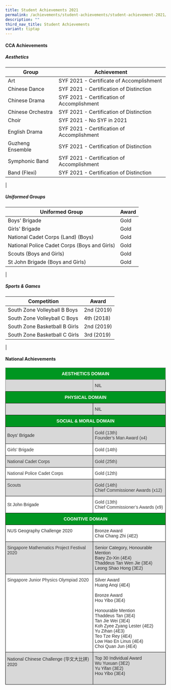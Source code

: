 ```yaml
---
title: Student Achievements 2021
permalink: /achievements/student-achievements/student-achievement-2021/
description: ""
third_nav_title: Student Achievements
variant: tiptap
---
```

#### **CCA Achievements**
##### **Aesthetics**

| Group | Achievement |
|---|---|
| Art | SYF 2021 - Certificate of Accomplishment |
| Chinese Dance | SYF 2021 - Certification of Distinction |
| Chinese Drama | SYF 2021 - Certification of Accomplishment |
| Chinese Orchestra | SYF 2021 - Certification of Distinction |
| Choir | SYF 2021 - No SYF in 2021 |
| English Drama | SYF 2021 - Certification of Accomplishment |
| Guzheng Ensemble | SYF 2021 - Certification of Distinction |
| Symphonic Band | SYF 2021 - Certification of Accomplishment |
| Band (Flexi) | SYF 2021 - Certification of Distinction |
|

##### **Uniformed Groups**

| Uniformed Group | Award |
|---|---|
| Boys' Brigade | Gold |
| Girls' Brigade | Gold |
| National Cadet Corps (Land) (Boys) | Gold |
| National Police Cadet Corps (Boys and Girls) | Gold |
| Scouts (Boys and Girls) | Gold |
| St John Brigade (Boys and Girls) | Gold |
|

##### **Sports &amp; Games**

| Competition | Award |
|---|---|
| South Zone Volleyball B Boys | 2nd (2019) |
| South Zone Volleyball C Boys | 4th (2018) |
| South Zone Basketball B Girls | 2nd (2019) |
| South Zone Basketball C Girls | 3rd (2019) |
|

#### **National Achievements**

<style type="text/css">
.tg  {border-collapse:collapse;border-spacing:0;}
.tg td{border-color:black;border-style:solid;border-width:1px;font-family:Arial, sans-serif;font-size:14px;
  overflow:hidden;padding:10px 5px;word-break:normal;}
.tg th{border-color:black;border-style:solid;border-width:1px;font-family:Arial, sans-serif;font-size:14px;
  font-weight:normal;overflow:hidden;padding:10px 5px;word-break:normal;}
.tg .tg-zmd5{background-color:#009621;color:#FFF;font-weight:bold;text-align:center;vertical-align:top}
.tg .tg-wauh{background-color:#D8D8D8;color:#333;text-align:left;vertical-align:top}
.tg .tg-citn{background-color:#FFF;color:#333;text-align:left;vertical-align:top}
.tg .tg-7zkw{background-color:#FFF;color:#282828;text-align:left;vertical-align:top}
.tg .tg-bl80{background-color:#009621;border-color:inherit;color:#FFF;font-weight:bold;text-align:center;vertical-align:middle}
.tg .tg-fdhg{background-color:#D8D8D8;border-color:inherit;color:#333;text-align:left;vertical-align:top}
.tg .tg-iiri{background-color:#D8D8D8;color:#282828;text-align:left;vertical-align:top}
.tg .tg-uluq{background-color:#D8D8D8;color:#282828;text-align:left;vertical-align:middle}
.tg .tg-s3ls{background-color:#FFF;color:#282828;text-align:left;vertical-align:middle}
</style>
<table class="tg">
<thead>
  <tr>
    <th class="tg-bl80" colspan="2"><span style="font-weight:bold;color:#FFF;background-color:#009621">AESTHETICS DOMAIN</span></th>
  </tr>
</thead>
<tbody>
  <tr>
    <td class="tg-fdhg"></td>
    <td class="tg-iiri"><span style="color:#282828;background-color:#D8D8D8">NIL</span><br></td>
  </tr>
  <tr>
    <td class="tg-zmd5" colspan="2">PHYSICAL DOMAIN<br></td>
  </tr>
  <tr>
    <td class="tg-wauh"></td>
    <td class="tg-iiri"><span style="color:#282828;background-color:#D8D8D8">NIL</span></td>
  </tr>
  <tr>
    <td class="tg-zmd5" colspan="2"><span style="color:#FFF">SOCIAL &amp; MORAL DOMAIN</span><br></td>
  </tr>
  <tr>
    <td class="tg-uluq"><span style="color:#282828;background-color:#D8D8D8">Boys’ Brigade</span><br></td>
    <td class="tg-wauh"><span style="color:#333">Gold (13th)</span><br><span style="color:#333">Founder’s Man Award (x4)</span></td>
  </tr>
  <tr>
    <td class="tg-citn"><span style="color:#333">Girls’ Brigade</span><br></td>
    <td class="tg-citn"><span style="color:#333">Gold (14th)</span><br></td>
  </tr>
  <tr>
    <td class="tg-wauh"><span style="color:#333">National Cadet Corps</span><br></td>
    <td class="tg-wauh"><span style="color:#333">Gold (25th)</span></td>
  </tr>
  <tr>
    <td class="tg-citn"><span style="color:#333">National Police Cadet Corps</span><br></td>
    <td class="tg-citn"><span style="color:#333">Gold (12th)</span></td>
  </tr>
  <tr>
    <td class="tg-wauh"><span style="color:#333">Scouts</span><br></td>
    <td class="tg-wauh"><span style="color:#333">Gold (14th)</span><br><span style="color:#333">Chief Commissioner Awards (x12)</span></td>
  </tr>
  <tr>
    <td class="tg-s3ls"><span style="color:#282828;background-color:#FFF">St John Brigade</span><br></td>
    <td class="tg-citn"><span style="color:#333">Gold (13th)</span><br><span style="color:#333">Chief Commissioner’s Awards (x9)</span></td>
  </tr>
  <tr>
    <td class="tg-zmd5" colspan="2">COGNITIVE DOMAIN<br></td>
  </tr>
  <tr>
    <td class="tg-7zkw"><span style="color:#282828;background-color:#FFF">NUS Geography Challenge 2020</span><br></td>
    <td class="tg-7zkw"><span style="color:#282828;background-color:#FFF">Bronze Award</span><br>Chai Chang Zhi (4E2)</td>
  </tr>
  <tr>
    <td class="tg-wauh"><span style="color:#333">Singapore Mathematics Project Festival 2020</span><br></td>
    <td class="tg-iiri"><span style="color:#282828;background-color:#D8D8D8">Senior Category, Honourable Mention</span><br>Baey Zo-Xin (4E4)<br>Thaddeus Tan Wen Jie (3E4)<br>Leong Shao Hong (3E2)<br></td>
  </tr>
  <tr>
    <td class="tg-citn"><span style="color:#333">Singapore Junior Physics Olympiad 2020</span><br></td>
    <td class="tg-7zkw"><span style="color:#282828;background-color:#FFF">Silver Award</span><br>Huang Anqi (4E4)<br><br><span style="color:#282828;background-color:#FFF">Bronze Award</span><br>Hou Yibo (3E4)<br><br><span style="color:#282828;background-color:#FFF">Honourable Mention</span><br>Thaddeus Tan (3E4)<br>Tan Jie Wei (3E4)<br>Koh Zyee Zyang Lester (4E2)<br>Yu Zihan (4E3)<br>Teo Tze Rey (4E4)<br>Low Hao En Linus (4E4)<br>Choi Quan Jun (4E4)<br></td>
  </tr>
  <tr>
    <td class="tg-iiri"><span style="color:#282828;background-color:#D8D8D8">National Chinese Challenge (华文大比拼) 2020</span><br></td>
    <td class="tg-uluq"><span style="color:#282828;background-color:#D8D8D8">Top 30 Individual Award</span><br>Wu Yuxuan (3E2)<br>Yu Yifan (3E2)<br>Hou Yibo (3E4)<br><br></td>
  </tr>
</tbody>
</table>